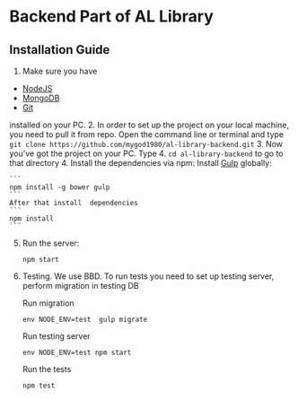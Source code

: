 
# Backend Part of AL Library
## Installation Guide

1. Make sure you have 
 - [NodeJS](https://nodejs.org/) 
 - [MongoDB](https://www.mongodb.org/)
 - [Git](https://git-scm.com/)
 
 installed on your PC.
2. In order to set up the project on your local machine, you need to pull it from repo.  Open the command line or terminal and type
    ```
    git clone https://github.com/mygod1980/al-library-backend.git
    ```
3. Now you've got the project on your PC. Type 
4. 
    ```
    cd al-library-backend
    ```
    to go to that directory
4. Install the dependencies via npm:
 Install [Gulp](http://gulpjs.com/) globally:

	```
	npm install -g bower gulp
	```
 	After that install  dependencies
    ```
    npm install
    ```
5. Run the server:

    ```
    npm start
    ```
 
6. Testing. We use BBD. To run tests you need to set up testing server, perform migration in testing DB

    Run migration
    
    ```
    env NODE_ENV=test  gulp migrate
    ```
    
    Run testing server
    
    ```
    env NODE_ENV=test npm start
    ```
    Run the tests
    ```
    npm test
    ```